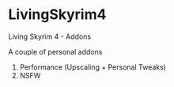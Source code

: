 # LivingSkyrim4
Living Skyrim 4 - Addons

A couple of personal addons

1. Performance (Upscaling + Personal Tweaks)
2. NSFW
